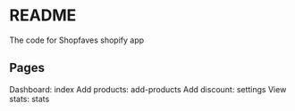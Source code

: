 # README #

The code for Shopfaves shopify app

Pages
-----
Dashboard: index
Add products: add-products
Add discount: settings
View stats: stats

